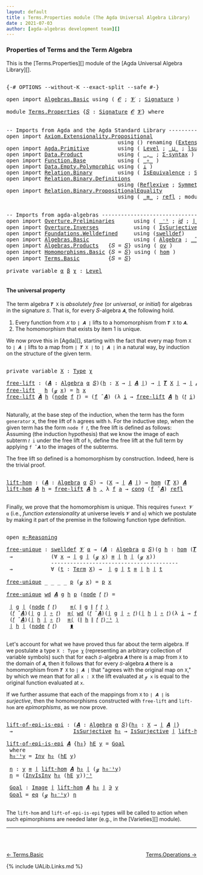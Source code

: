 ```yaml
---
layout: default
title : Terms.Properties module (The Agda Universal Algebra Library)
date : 2021-07-03
author: [agda-algebras development team][]
---
```


### <a id="properties-of-terms-and-the-term-algebra">Properties of Terms and the Term Algebra</a>

This is the [Terms.Properties][] module of the [Agda Universal Algebra Library][].


<pre class="Agda">

<a id="354" class="Symbol">{-#</a> <a id="358" class="Keyword">OPTIONS</a> <a id="366" class="Pragma">--without-K</a> <a id="378" class="Pragma">--exact-split</a> <a id="392" class="Pragma">--safe</a> <a id="399" class="Symbol">#-}</a>

<a id="404" class="Keyword">open</a> <a id="409" class="Keyword">import</a> <a id="416" href="Algebras.Basic.html" class="Module">Algebras.Basic</a> <a id="431" class="Keyword">using</a> <a id="437" class="Symbol">(</a> <a id="439" href="Algebras.Basic.html#1155" class="Generalizable">𝓞</a> <a id="441" class="Symbol">;</a> <a id="443" href="Algebras.Basic.html#1157" class="Generalizable">𝓥</a> <a id="445" class="Symbol">;</a> <a id="447" href="Algebras.Basic.html#3581" class="Function">Signature</a> <a id="457" class="Symbol">)</a>

<a id="460" class="Keyword">module</a> <a id="467" href="Terms.Properties.html" class="Module">Terms.Properties</a> <a id="484" class="Symbol">{</a><a id="485" href="Terms.Properties.html#485" class="Bound">𝑆</a> <a id="487" class="Symbol">:</a> <a id="489" href="Algebras.Basic.html#3581" class="Function">Signature</a> <a id="499" href="Algebras.Basic.html#1155" class="Generalizable">𝓞</a> <a id="501" href="Algebras.Basic.html#1157" class="Generalizable">𝓥</a><a id="502" class="Symbol">}</a> <a id="504" class="Keyword">where</a>


<a id="512" class="Comment">-- Imports from Agda and the Agda Standard Library ---------------------</a>
<a id="585" class="Keyword">open</a> <a id="590" class="Keyword">import</a> <a id="597" href="Axiom.Extensionality.Propositional.html" class="Module">Axiom.Extensionality.Propositional</a>
                                   <a id="667" class="Keyword">using</a> <a id="673" class="Symbol">()</a> <a id="676" class="Keyword">renaming</a> <a id="685" class="Symbol">(</a><a id="686" href="Axiom.Extensionality.Propositional.html#741" class="Function">Extensionality</a> <a id="701" class="Symbol">to</a> <a id="704" class="Function">funext</a><a id="710" class="Symbol">)</a>
<a id="712" class="Keyword">open</a> <a id="717" class="Keyword">import</a> <a id="724" href="Agda.Primitive.html" class="Module">Agda.Primitive</a>         <a id="747" class="Keyword">using</a> <a id="753" class="Symbol">(</a> <a id="755" href="Agda.Primitive.html#597" class="Postulate">Level</a> <a id="761" class="Symbol">;</a> <a id="763" href="Agda.Primitive.html#810" class="Primitive Operator">_⊔_</a> <a id="767" class="Symbol">;</a> <a id="769" href="Agda.Primitive.html#780" class="Primitive">lsuc</a> <a id="774" class="Symbol">)</a> <a id="776" class="Keyword">renaming</a> <a id="785" class="Symbol">(</a> <a id="787" href="Agda.Primitive.html#326" class="Primitive">Set</a> <a id="791" class="Symbol">to</a> <a id="794" class="Primitive">Type</a> <a id="799" class="Symbol">)</a>
<a id="801" class="Keyword">open</a> <a id="806" class="Keyword">import</a> <a id="813" href="Data.Product.html" class="Module">Data.Product</a>           <a id="836" class="Keyword">using</a> <a id="842" class="Symbol">(</a> <a id="844" href="Agda.Builtin.Sigma.html#236" class="InductiveConstructor Operator">_,_</a> <a id="848" class="Symbol">;</a> <a id="850" href="Data.Product.html#916" class="Function">Σ-syntax</a> <a id="859" class="Symbol">)</a>
<a id="861" class="Keyword">open</a> <a id="866" class="Keyword">import</a> <a id="873" href="Function.Base.html" class="Module">Function.Base</a>          <a id="896" class="Keyword">using</a> <a id="902" class="Symbol">(</a> <a id="904" href="Function.Base.html#1031" class="Function Operator">_∘_</a> <a id="908" class="Symbol">)</a>
<a id="910" class="Keyword">open</a> <a id="915" class="Keyword">import</a> <a id="922" href="Data.Empty.Polymorphic.html" class="Module">Data.Empty.Polymorphic</a> <a id="945" class="Keyword">using</a> <a id="951" class="Symbol">(</a> <a id="953" href="Data.Empty.Polymorphic.html#331" class="Function">⊥</a> <a id="955" class="Symbol">)</a>
<a id="957" class="Keyword">open</a> <a id="962" class="Keyword">import</a> <a id="969" href="Relation.Binary.html" class="Module">Relation.Binary</a>        <a id="992" class="Keyword">using</a> <a id="998" class="Symbol">(</a> <a id="1000" href="Relation.Binary.Structures.html#1522" class="Record">IsEquivalence</a> <a id="1014" class="Symbol">;</a> <a id="1016" href="Relation.Binary.Bundles.html#1009" class="Record">Setoid</a> <a id="1023" class="Symbol">)</a>
<a id="1025" class="Keyword">open</a> <a id="1030" class="Keyword">import</a> <a id="1037" href="Relation.Binary.Definitions.html" class="Module">Relation.Binary.Definitions</a>
                                   <a id="1100" class="Keyword">using</a> <a id="1106" class="Symbol">(</a><a id="1107" href="Relation.Binary.Definitions.html#1339" class="Function">Reflexive</a> <a id="1117" class="Symbol">;</a> <a id="1119" href="Relation.Binary.Definitions.html#1498" class="Function">Symmetric</a> <a id="1129" class="Symbol">;</a> <a id="1131" href="Relation.Binary.Definitions.html#1978" class="Function">Transitive</a> <a id="1142" class="Symbol">)</a>
<a id="1144" class="Keyword">open</a> <a id="1149" class="Keyword">import</a> <a id="1156" href="Relation.Binary.PropositionalEquality.html" class="Module">Relation.Binary.PropositionalEquality</a>
                                   <a id="1229" class="Keyword">using</a> <a id="1235" class="Symbol">(</a> <a id="1237" href="Agda.Builtin.Equality.html#151" class="Datatype Operator">_≡_</a> <a id="1241" class="Symbol">;</a> <a id="1243" href="Agda.Builtin.Equality.html#208" class="InductiveConstructor">refl</a> <a id="1248" class="Symbol">;</a> <a id="1250" class="Keyword">module</a> <a id="1257" href="Relation.Binary.PropositionalEquality.Core.html#2708" class="Module">≡-Reasoning</a> <a id="1269" class="Symbol">;</a> <a id="1271" href="Relation.Binary.PropositionalEquality.Core.html#1130" class="Function">cong</a> <a id="1276" class="Symbol">)</a>


<a id="1280" class="Comment">-- Imports from agda-algebras --------------------------------------------------------------</a>
<a id="1373" class="Keyword">open</a> <a id="1378" class="Keyword">import</a> <a id="1385" href="Overture.Preliminaries.html" class="Module">Overture.Preliminaries</a>      <a id="1413" class="Keyword">using</a> <a id="1419" class="Symbol">(</a> <a id="1421" href="Overture.Preliminaries.html#4949" class="Function Operator">_⁻¹</a> <a id="1425" class="Symbol">;</a> <a id="1427" href="Overture.Preliminaries.html#5348" class="Function">𝑖𝑑</a> <a id="1430" class="Symbol">;</a> <a id="1432" href="Overture.Preliminaries.html#4245" class="Function Operator">∣_∣</a> <a id="1436" class="Symbol">;</a> <a id="1438" href="Overture.Preliminaries.html#4283" class="Function Operator">∥_∥</a><a id="1441" class="Symbol">)</a>
<a id="1443" class="Keyword">open</a> <a id="1448" class="Keyword">import</a> <a id="1455" href="Overture.Inverses.html" class="Module">Overture.Inverses</a>           <a id="1483" class="Keyword">using</a> <a id="1489" class="Symbol">(</a> <a id="1491" href="Overture.Inverses.html#3227" class="Function">IsSurjective</a> <a id="1504" class="Symbol">;</a> <a id="1506" href="Overture.Inverses.html#1771" class="Function">Inv</a> <a id="1510" class="Symbol">;</a> <a id="1512" href="Overture.Inverses.html#1934" class="Function">InvIsInv</a> <a id="1521" class="Symbol">;</a> <a id="1523" href="Overture.Inverses.html#1171" class="Datatype Operator">Image_∋_</a><a id="1531" class="Symbol">;</a> <a id="1533" href="Overture.Inverses.html#1219" class="InductiveConstructor">eq</a> <a id="1536" class="Symbol">)</a>
<a id="1538" class="Keyword">open</a> <a id="1543" class="Keyword">import</a> <a id="1550" href="Foundations.Welldefined.html" class="Module">Foundations.Welldefined</a>     <a id="1578" class="Keyword">using</a> <a id="1584" class="Symbol">(</a><a id="1585" href="Foundations.Welldefined.html#2935" class="Function">swelldef</a><a id="1593" class="Symbol">)</a>
<a id="1595" class="Keyword">open</a> <a id="1600" class="Keyword">import</a> <a id="1607" href="Algebras.Basic.html" class="Module">Algebras.Basic</a>              <a id="1635" class="Keyword">using</a> <a id="1641" class="Symbol">(</a> <a id="1643" href="Algebras.Basic.html#6023" class="Function">Algebra</a> <a id="1651" class="Symbol">;</a> <a id="1653" href="Algebras.Basic.html#8352" class="Function Operator">_̂_</a> <a id="1657" class="Symbol">)</a>
<a id="1659" class="Keyword">open</a> <a id="1664" class="Keyword">import</a> <a id="1671" href="Algebras.Products.html" class="Module">Algebras.Products</a>   <a id="1691" class="Symbol">{</a><a id="1692" class="Argument">𝑆</a> <a id="1694" class="Symbol">=</a> <a id="1696" href="Terms.Properties.html#485" class="Bound">𝑆</a><a id="1697" class="Symbol">}</a> <a id="1699" class="Keyword">using</a> <a id="1705" class="Symbol">(</a> <a id="1707" href="Algebras.Products.html#3004" class="Function">ov</a> <a id="1710" class="Symbol">)</a>
<a id="1712" class="Keyword">open</a> <a id="1717" class="Keyword">import</a> <a id="1724" href="Homomorphisms.Basic.html" class="Module">Homomorphisms.Basic</a> <a id="1744" class="Symbol">{</a><a id="1745" class="Argument">𝑆</a> <a id="1747" class="Symbol">=</a> <a id="1749" href="Terms.Properties.html#485" class="Bound">𝑆</a><a id="1750" class="Symbol">}</a> <a id="1752" class="Keyword">using</a> <a id="1758" class="Symbol">(</a> <a id="1760" href="Homomorphisms.Basic.html#3104" class="Function">hom</a> <a id="1764" class="Symbol">)</a>
<a id="1766" class="Keyword">open</a> <a id="1771" class="Keyword">import</a> <a id="1778" href="Terms.Basic.html" class="Module">Terms.Basic</a>         <a id="1798" class="Symbol">{</a><a id="1799" class="Argument">𝑆</a> <a id="1801" class="Symbol">=</a> <a id="1803" href="Terms.Properties.html#485" class="Bound">𝑆</a><a id="1804" class="Symbol">}</a>

<a id="1807" class="Keyword">private</a> <a id="1815" class="Keyword">variable</a> <a id="1824" href="Terms.Properties.html#1824" class="Generalizable">α</a> <a id="1826" href="Terms.Properties.html#1826" class="Generalizable">β</a> <a id="1828" href="Terms.Properties.html#1828" class="Generalizable">χ</a> <a id="1830" class="Symbol">:</a> <a id="1832" href="Agda.Primitive.html#597" class="Postulate">Level</a>

</pre>


#### <a id="the-universal-property">The universal property</a>

The term algebra `𝑻 X` is *absolutely free* (or *universal*, or *initial*) for algebras in the signature `𝑆`. That is, for every 𝑆-algebra `𝑨`, the following hold.

1. Every function from `𝑋` to `∣ 𝑨 ∣` lifts to a homomorphism from `𝑻 X` to `𝑨`.
2. The homomorphism that exists by item 1 is unique.

We now prove this in [Agda][], starting with the fact that every map from `X` to `∣ 𝑨 ∣` lifts to a map from `∣ 𝑻 X ∣` to `∣ 𝑨 ∣` in a natural way, by induction on the structure of the given term.

<pre class="Agda">

<a id="2428" class="Keyword">private</a> <a id="2436" class="Keyword">variable</a> <a id="2445" href="Terms.Properties.html#2445" class="Generalizable">X</a> <a id="2447" class="Symbol">:</a> <a id="2449" href="Terms.Properties.html#794" class="Primitive">Type</a> <a id="2454" href="Terms.Properties.html#1828" class="Generalizable">χ</a>

<a id="free-lift"></a><a id="2457" href="Terms.Properties.html#2457" class="Function">free-lift</a> <a id="2467" class="Symbol">:</a> <a id="2469" class="Symbol">(</a><a id="2470" href="Terms.Properties.html#2470" class="Bound">𝑨</a> <a id="2472" class="Symbol">:</a> <a id="2474" href="Algebras.Basic.html#6023" class="Function">Algebra</a> <a id="2482" href="Terms.Properties.html#1824" class="Generalizable">α</a> <a id="2484" href="Terms.Properties.html#485" class="Bound">𝑆</a><a id="2485" class="Symbol">)(</a><a id="2487" href="Terms.Properties.html#2487" class="Bound">h</a> <a id="2489" class="Symbol">:</a> <a id="2491" href="Terms.Properties.html#2445" class="Generalizable">X</a> <a id="2493" class="Symbol">→</a> <a id="2495" href="Overture.Preliminaries.html#4245" class="Function Operator">∣</a> <a id="2497" href="Terms.Properties.html#2470" class="Bound">𝑨</a> <a id="2499" href="Overture.Preliminaries.html#4245" class="Function Operator">∣</a><a id="2500" class="Symbol">)</a> <a id="2502" class="Symbol">→</a> <a id="2504" href="Overture.Preliminaries.html#4245" class="Function Operator">∣</a> <a id="2506" href="Terms.Basic.html#3125" class="Function">𝑻</a> <a id="2508" href="Terms.Properties.html#2445" class="Generalizable">X</a> <a id="2510" href="Overture.Preliminaries.html#4245" class="Function Operator">∣</a> <a id="2512" class="Symbol">→</a> <a id="2514" href="Overture.Preliminaries.html#4245" class="Function Operator">∣</a> <a id="2516" href="Terms.Properties.html#2470" class="Bound">𝑨</a> <a id="2518" href="Overture.Preliminaries.html#4245" class="Function Operator">∣</a>
<a id="2520" href="Terms.Properties.html#2457" class="Function">free-lift</a> <a id="2530" class="Symbol">_</a> <a id="2532" href="Terms.Properties.html#2532" class="Bound">h</a> <a id="2534" class="Symbol">(</a><a id="2535" href="Terms.Basic.html#1894" class="InductiveConstructor">ℊ</a> <a id="2537" href="Terms.Properties.html#2537" class="Bound">x</a><a id="2538" class="Symbol">)</a> <a id="2540" class="Symbol">=</a> <a id="2542" href="Terms.Properties.html#2532" class="Bound">h</a> <a id="2544" href="Terms.Properties.html#2537" class="Bound">x</a>
<a id="2546" href="Terms.Properties.html#2457" class="Function">free-lift</a> <a id="2556" href="Terms.Properties.html#2556" class="Bound">𝑨</a> <a id="2558" href="Terms.Properties.html#2558" class="Bound">h</a> <a id="2560" class="Symbol">(</a><a id="2561" href="Terms.Basic.html#1936" class="InductiveConstructor">node</a> <a id="2566" href="Terms.Properties.html#2566" class="Bound">f</a> <a id="2568" href="Terms.Properties.html#2568" class="Bound">𝑡</a><a id="2569" class="Symbol">)</a> <a id="2571" class="Symbol">=</a> <a id="2573" class="Symbol">(</a><a id="2574" href="Terms.Properties.html#2566" class="Bound">f</a> <a id="2576" href="Algebras.Basic.html#8352" class="Function Operator">̂</a> <a id="2578" href="Terms.Properties.html#2556" class="Bound">𝑨</a><a id="2579" class="Symbol">)</a> <a id="2581" class="Symbol">(λ</a> <a id="2584" href="Terms.Properties.html#2584" class="Bound">i</a> <a id="2586" class="Symbol">→</a> <a id="2588" href="Terms.Properties.html#2457" class="Function">free-lift</a> <a id="2598" href="Terms.Properties.html#2556" class="Bound">𝑨</a> <a id="2600" href="Terms.Properties.html#2558" class="Bound">h</a> <a id="2602" class="Symbol">(</a><a id="2603" href="Terms.Properties.html#2568" class="Bound">𝑡</a> <a id="2605" href="Terms.Properties.html#2584" class="Bound">i</a><a id="2606" class="Symbol">))</a>

</pre>

Naturally, at the base step of the induction, when the term has the form `generator`
x, the free lift of `h` agrees with `h`.  For the inductive step, when the
given term has the form `node f 𝑡`, the free lift is defined as
follows: Assuming (the induction hypothesis) that we know the image of each
subterm `𝑡 i` under the free lift of `h`, define the free lift at the
full term by applying `f ̂ 𝑨` to the images of the subterms.

The free lift so defined is a homomorphism by construction. Indeed, here is the trivial proof.

<pre class="Agda">

<a id="lift-hom"></a><a id="3164" href="Terms.Properties.html#3164" class="Function">lift-hom</a> <a id="3173" class="Symbol">:</a> <a id="3175" class="Symbol">(</a><a id="3176" href="Terms.Properties.html#3176" class="Bound">𝑨</a> <a id="3178" class="Symbol">:</a> <a id="3180" href="Algebras.Basic.html#6023" class="Function">Algebra</a> <a id="3188" href="Terms.Properties.html#1824" class="Generalizable">α</a> <a id="3190" href="Terms.Properties.html#485" class="Bound">𝑆</a><a id="3191" class="Symbol">)</a> <a id="3193" class="Symbol">→</a> <a id="3195" class="Symbol">(</a><a id="3196" href="Terms.Properties.html#2445" class="Generalizable">X</a> <a id="3198" class="Symbol">→</a> <a id="3200" href="Overture.Preliminaries.html#4245" class="Function Operator">∣</a> <a id="3202" href="Terms.Properties.html#3176" class="Bound">𝑨</a> <a id="3204" href="Overture.Preliminaries.html#4245" class="Function Operator">∣</a><a id="3205" class="Symbol">)</a> <a id="3207" class="Symbol">→</a> <a id="3209" href="Homomorphisms.Basic.html#3104" class="Function">hom</a> <a id="3213" class="Symbol">(</a><a id="3214" href="Terms.Basic.html#3125" class="Function">𝑻</a> <a id="3216" href="Terms.Properties.html#2445" class="Generalizable">X</a><a id="3217" class="Symbol">)</a> <a id="3219" href="Terms.Properties.html#3176" class="Bound">𝑨</a>
<a id="3221" href="Terms.Properties.html#3164" class="Function">lift-hom</a> <a id="3230" href="Terms.Properties.html#3230" class="Bound">𝑨</a> <a id="3232" href="Terms.Properties.html#3232" class="Bound">h</a> <a id="3234" class="Symbol">=</a> <a id="3236" href="Terms.Properties.html#2457" class="Function">free-lift</a> <a id="3246" href="Terms.Properties.html#3230" class="Bound">𝑨</a> <a id="3248" href="Terms.Properties.html#3232" class="Bound">h</a> <a id="3250" href="Agda.Builtin.Sigma.html#236" class="InductiveConstructor Operator">,</a> <a id="3252" class="Symbol">λ</a> <a id="3254" href="Terms.Properties.html#3254" class="Bound">f</a> <a id="3256" href="Terms.Properties.html#3256" class="Bound">a</a> <a id="3258" class="Symbol">→</a> <a id="3260" href="Relation.Binary.PropositionalEquality.Core.html#1130" class="Function">cong</a> <a id="3265" class="Symbol">(</a><a id="3266" href="Terms.Properties.html#3254" class="Bound">f</a> <a id="3268" href="Algebras.Basic.html#8352" class="Function Operator">̂</a> <a id="3270" href="Terms.Properties.html#3230" class="Bound">𝑨</a><a id="3271" class="Symbol">)</a> <a id="3273" href="Agda.Builtin.Equality.html#208" class="InductiveConstructor">refl</a>

</pre>

Finally, we prove that the homomorphism is unique.  This requires `funext 𝓥 α` (i.e., *function extensionality* at universe levels `𝓥` and `α`) which we postulate by making it part of the premise in the following function type definition.

<pre class="Agda">

<a id="3545" class="Keyword">open</a> <a id="3550" href="Relation.Binary.PropositionalEquality.Core.html#2708" class="Module">≡-Reasoning</a>

<a id="free-unique"></a><a id="3563" href="Terms.Properties.html#3563" class="Function">free-unique</a> <a id="3575" class="Symbol">:</a> <a id="3577" href="Foundations.Welldefined.html#2935" class="Function">swelldef</a> <a id="3586" href="Terms.Properties.html#501" class="Bound">𝓥</a> <a id="3588" href="Terms.Properties.html#1824" class="Generalizable">α</a> <a id="3590" class="Symbol">→</a> <a id="3592" class="Symbol">(</a><a id="3593" href="Terms.Properties.html#3593" class="Bound">𝑨</a> <a id="3595" class="Symbol">:</a> <a id="3597" href="Algebras.Basic.html#6023" class="Function">Algebra</a> <a id="3605" href="Terms.Properties.html#1824" class="Generalizable">α</a> <a id="3607" href="Terms.Properties.html#485" class="Bound">𝑆</a><a id="3608" class="Symbol">)(</a><a id="3610" href="Terms.Properties.html#3610" class="Bound">g</a> <a id="3612" href="Terms.Properties.html#3612" class="Bound">h</a> <a id="3614" class="Symbol">:</a> <a id="3616" href="Homomorphisms.Basic.html#3104" class="Function">hom</a> <a id="3620" class="Symbol">(</a><a id="3621" href="Terms.Basic.html#3125" class="Function">𝑻</a> <a id="3623" href="Terms.Properties.html#2445" class="Generalizable">X</a><a id="3624" class="Symbol">)</a> <a id="3626" href="Terms.Properties.html#3593" class="Bound">𝑨</a><a id="3627" class="Symbol">)</a>
 <a id="3630" class="Symbol">→</a>            <a id="3643" class="Symbol">(∀</a> <a id="3646" href="Terms.Properties.html#3646" class="Bound">x</a> <a id="3648" class="Symbol">→</a> <a id="3650" href="Overture.Preliminaries.html#4245" class="Function Operator">∣</a> <a id="3652" href="Terms.Properties.html#3610" class="Bound">g</a> <a id="3654" href="Overture.Preliminaries.html#4245" class="Function Operator">∣</a> <a id="3656" class="Symbol">(</a><a id="3657" href="Terms.Basic.html#1894" class="InductiveConstructor">ℊ</a> <a id="3659" href="Terms.Properties.html#3646" class="Bound">x</a><a id="3660" class="Symbol">)</a> <a id="3662" href="Agda.Builtin.Equality.html#151" class="Datatype Operator">≡</a> <a id="3664" href="Overture.Preliminaries.html#4245" class="Function Operator">∣</a> <a id="3666" href="Terms.Properties.html#3612" class="Bound">h</a> <a id="3668" href="Overture.Preliminaries.html#4245" class="Function Operator">∣</a> <a id="3670" class="Symbol">(</a><a id="3671" href="Terms.Basic.html#1894" class="InductiveConstructor">ℊ</a> <a id="3673" href="Terms.Properties.html#3646" class="Bound">x</a><a id="3674" class="Symbol">))</a>
              <a id="3691" class="Comment">----------------------------------------</a>
 <a id="3733" class="Symbol">→</a>            <a id="3746" class="Symbol">∀</a> <a id="3748" class="Symbol">(</a><a id="3749" href="Terms.Properties.html#3749" class="Bound">t</a> <a id="3751" class="Symbol">:</a> <a id="3753" href="Terms.Basic.html#1853" class="Datatype">Term</a> <a id="3758" href="Terms.Properties.html#2445" class="Generalizable">X</a><a id="3759" class="Symbol">)</a> <a id="3761" class="Symbol">→</a>  <a id="3764" href="Overture.Preliminaries.html#4245" class="Function Operator">∣</a> <a id="3766" href="Terms.Properties.html#3610" class="Bound">g</a> <a id="3768" href="Overture.Preliminaries.html#4245" class="Function Operator">∣</a> <a id="3770" href="Terms.Properties.html#3749" class="Bound">t</a> <a id="3772" href="Agda.Builtin.Equality.html#151" class="Datatype Operator">≡</a> <a id="3774" href="Overture.Preliminaries.html#4245" class="Function Operator">∣</a> <a id="3776" href="Terms.Properties.html#3612" class="Bound">h</a> <a id="3778" href="Overture.Preliminaries.html#4245" class="Function Operator">∣</a> <a id="3780" href="Terms.Properties.html#3749" class="Bound">t</a>

<a id="3783" href="Terms.Properties.html#3563" class="Function">free-unique</a> <a id="3795" class="Symbol">_</a> <a id="3797" class="Symbol">_</a> <a id="3799" class="Symbol">_</a> <a id="3801" class="Symbol">_</a> <a id="3803" href="Terms.Properties.html#3803" class="Bound">p</a> <a id="3805" class="Symbol">(</a><a id="3806" href="Terms.Basic.html#1894" class="InductiveConstructor">ℊ</a> <a id="3808" href="Terms.Properties.html#3808" class="Bound">x</a><a id="3809" class="Symbol">)</a> <a id="3811" class="Symbol">=</a> <a id="3813" href="Terms.Properties.html#3803" class="Bound">p</a> <a id="3815" href="Terms.Properties.html#3808" class="Bound">x</a>

<a id="3818" href="Terms.Properties.html#3563" class="Function">free-unique</a> <a id="3830" href="Terms.Properties.html#3830" class="Bound">wd</a> <a id="3833" href="Terms.Properties.html#3833" class="Bound">𝑨</a> <a id="3835" href="Terms.Properties.html#3835" class="Bound">g</a> <a id="3837" href="Terms.Properties.html#3837" class="Bound">h</a> <a id="3839" href="Terms.Properties.html#3839" class="Bound">p</a> <a id="3841" class="Symbol">(</a><a id="3842" href="Terms.Basic.html#1936" class="InductiveConstructor">node</a> <a id="3847" href="Terms.Properties.html#3847" class="Bound">𝑓</a> <a id="3849" href="Terms.Properties.html#3849" class="Bound">𝑡</a><a id="3850" class="Symbol">)</a> <a id="3852" class="Symbol">=</a>

 <a id="3856" href="Overture.Preliminaries.html#4245" class="Function Operator">∣</a> <a id="3858" href="Terms.Properties.html#3835" class="Bound">g</a> <a id="3860" href="Overture.Preliminaries.html#4245" class="Function Operator">∣</a> <a id="3862" class="Symbol">(</a><a id="3863" href="Terms.Basic.html#1936" class="InductiveConstructor">node</a> <a id="3868" href="Terms.Properties.html#3847" class="Bound">𝑓</a> <a id="3870" href="Terms.Properties.html#3849" class="Bound">𝑡</a><a id="3871" class="Symbol">)</a>    <a id="3876" href="Relation.Binary.PropositionalEquality.Core.html#2923" class="Function">≡⟨</a> <a id="3879" href="Overture.Preliminaries.html#4283" class="Function Operator">∥</a> <a id="3881" href="Terms.Properties.html#3835" class="Bound">g</a> <a id="3883" href="Overture.Preliminaries.html#4283" class="Function Operator">∥</a> <a id="3885" href="Terms.Properties.html#3847" class="Bound">𝑓</a> <a id="3887" href="Terms.Properties.html#3849" class="Bound">𝑡</a> <a id="3889" href="Relation.Binary.PropositionalEquality.Core.html#2923" class="Function">⟩</a>
 <a id="3892" class="Symbol">(</a><a id="3893" href="Terms.Properties.html#3847" class="Bound">𝑓</a> <a id="3895" href="Algebras.Basic.html#8352" class="Function Operator">̂</a> <a id="3897" href="Terms.Properties.html#3833" class="Bound">𝑨</a><a id="3898" class="Symbol">)(</a><a id="3900" href="Overture.Preliminaries.html#4245" class="Function Operator">∣</a> <a id="3902" href="Terms.Properties.html#3835" class="Bound">g</a> <a id="3904" href="Overture.Preliminaries.html#4245" class="Function Operator">∣</a> <a id="3906" href="Function.Base.html#1031" class="Function Operator">∘</a> <a id="3908" href="Terms.Properties.html#3849" class="Bound">𝑡</a><a id="3909" class="Symbol">)</a>  <a id="3912" href="Relation.Binary.PropositionalEquality.Core.html#2923" class="Function">≡⟨</a> <a id="3915" href="Terms.Properties.html#3830" class="Bound">wd</a> <a id="3918" class="Symbol">(</a><a id="3919" href="Terms.Properties.html#3847" class="Bound">𝑓</a> <a id="3921" href="Algebras.Basic.html#8352" class="Function Operator">̂</a> <a id="3923" href="Terms.Properties.html#3833" class="Bound">𝑨</a><a id="3924" class="Symbol">)(</a><a id="3926" href="Overture.Preliminaries.html#4245" class="Function Operator">∣</a> <a id="3928" href="Terms.Properties.html#3835" class="Bound">g</a> <a id="3930" href="Overture.Preliminaries.html#4245" class="Function Operator">∣</a> <a id="3932" href="Function.Base.html#1031" class="Function Operator">∘</a> <a id="3934" href="Terms.Properties.html#3849" class="Bound">𝑡</a><a id="3935" class="Symbol">)(</a><a id="3937" href="Overture.Preliminaries.html#4245" class="Function Operator">∣</a> <a id="3939" href="Terms.Properties.html#3837" class="Bound">h</a> <a id="3941" href="Overture.Preliminaries.html#4245" class="Function Operator">∣</a> <a id="3943" href="Function.Base.html#1031" class="Function Operator">∘</a> <a id="3945" href="Terms.Properties.html#3849" class="Bound">𝑡</a><a id="3946" class="Symbol">)(λ</a> <a id="3950" href="Terms.Properties.html#3950" class="Bound">i</a> <a id="3952" class="Symbol">→</a> <a id="3954" href="Terms.Properties.html#3563" class="Function">free-unique</a> <a id="3966" href="Terms.Properties.html#3830" class="Bound">wd</a> <a id="3969" href="Terms.Properties.html#3833" class="Bound">𝑨</a> <a id="3971" href="Terms.Properties.html#3835" class="Bound">g</a> <a id="3973" href="Terms.Properties.html#3837" class="Bound">h</a> <a id="3975" href="Terms.Properties.html#3839" class="Bound">p</a> <a id="3977" class="Symbol">(</a><a id="3978" href="Terms.Properties.html#3849" class="Bound">𝑡</a> <a id="3980" href="Terms.Properties.html#3950" class="Bound">i</a><a id="3981" class="Symbol">))</a> <a id="3984" href="Relation.Binary.PropositionalEquality.Core.html#2923" class="Function">⟩</a>
 <a id="3987" class="Symbol">(</a><a id="3988" href="Terms.Properties.html#3847" class="Bound">𝑓</a> <a id="3990" href="Algebras.Basic.html#8352" class="Function Operator">̂</a> <a id="3992" href="Terms.Properties.html#3833" class="Bound">𝑨</a><a id="3993" class="Symbol">)(</a><a id="3995" href="Overture.Preliminaries.html#4245" class="Function Operator">∣</a> <a id="3997" href="Terms.Properties.html#3837" class="Bound">h</a> <a id="3999" href="Overture.Preliminaries.html#4245" class="Function Operator">∣</a> <a id="4001" href="Function.Base.html#1031" class="Function Operator">∘</a> <a id="4003" href="Terms.Properties.html#3849" class="Bound">𝑡</a><a id="4004" class="Symbol">)</a>  <a id="4007" href="Relation.Binary.PropositionalEquality.Core.html#2923" class="Function">≡⟨</a> <a id="4010" class="Symbol">(</a><a id="4011" href="Overture.Preliminaries.html#4283" class="Function Operator">∥</a> <a id="4013" href="Terms.Properties.html#3837" class="Bound">h</a> <a id="4015" href="Overture.Preliminaries.html#4283" class="Function Operator">∥</a> <a id="4017" href="Terms.Properties.html#3847" class="Bound">𝑓</a> <a id="4019" href="Terms.Properties.html#3849" class="Bound">𝑡</a><a id="4020" class="Symbol">)</a><a id="4021" href="Overture.Preliminaries.html#4949" class="Function Operator">⁻¹</a> <a id="4024" href="Relation.Binary.PropositionalEquality.Core.html#2923" class="Function">⟩</a>
 <a id="4027" href="Overture.Preliminaries.html#4245" class="Function Operator">∣</a> <a id="4029" href="Terms.Properties.html#3837" class="Bound">h</a> <a id="4031" href="Overture.Preliminaries.html#4245" class="Function Operator">∣</a> <a id="4033" class="Symbol">(</a><a id="4034" href="Terms.Basic.html#1936" class="InductiveConstructor">node</a> <a id="4039" href="Terms.Properties.html#3847" class="Bound">𝑓</a> <a id="4041" href="Terms.Properties.html#3849" class="Bound">𝑡</a><a id="4042" class="Symbol">)</a>    <a id="4047" href="Relation.Binary.PropositionalEquality.Core.html#3105" class="Function Operator">∎</a>

</pre>

Let's account for what we have proved thus far about the term algebra.  If we postulate a type `X : Type χ` (representing an arbitrary collection of variable symbols) such that for each `𝑆`-algebra `𝑨` there is a map from `X` to the domain of `𝑨`, then it follows that for every `𝑆`-algebra `𝑨` there is a homomorphism from `𝑻 X` to `∣ 𝑨 ∣` that "agrees with the original map on `X`," by which we mean that for all `x : X` the lift evaluated at `ℊ x` is equal to the original function evaluated at `x`.

If we further assume that each of the mappings from `X` to `∣ 𝑨 ∣` is *surjective*, then the homomorphisms constructed with `free-lift` and `lift-hom` are *epimorphisms*, as we now prove.

<pre class="Agda">

<a id="lift-of-epi-is-epi"></a><a id="4769" href="Terms.Properties.html#4769" class="Function">lift-of-epi-is-epi</a> <a id="4788" class="Symbol">:</a> <a id="4790" class="Symbol">(</a><a id="4791" href="Terms.Properties.html#4791" class="Bound">𝑨</a> <a id="4793" class="Symbol">:</a> <a id="4795" href="Algebras.Basic.html#6023" class="Function">Algebra</a> <a id="4803" href="Terms.Properties.html#1824" class="Generalizable">α</a> <a id="4805" href="Terms.Properties.html#485" class="Bound">𝑆</a><a id="4806" class="Symbol">){</a><a id="4808" href="Terms.Properties.html#4808" class="Bound">h₀</a> <a id="4811" class="Symbol">:</a> <a id="4813" href="Terms.Properties.html#2445" class="Generalizable">X</a> <a id="4815" class="Symbol">→</a> <a id="4817" href="Overture.Preliminaries.html#4245" class="Function Operator">∣</a> <a id="4819" href="Terms.Properties.html#4791" class="Bound">𝑨</a> <a id="4821" href="Overture.Preliminaries.html#4245" class="Function Operator">∣</a><a id="4822" class="Symbol">}</a>
 <a id="4825" class="Symbol">→</a>                   <a id="4845" href="Overture.Inverses.html#3227" class="Function">IsSurjective</a> <a id="4858" href="Terms.Properties.html#4808" class="Bound">h₀</a> <a id="4861" class="Symbol">→</a> <a id="4863" href="Overture.Inverses.html#3227" class="Function">IsSurjective</a> <a id="4876" href="Overture.Preliminaries.html#4245" class="Function Operator">∣</a> <a id="4878" href="Terms.Properties.html#3164" class="Function">lift-hom</a> <a id="4887" href="Terms.Properties.html#4791" class="Bound">𝑨</a> <a id="4889" href="Terms.Properties.html#4808" class="Bound">h₀</a> <a id="4892" href="Overture.Preliminaries.html#4245" class="Function Operator">∣</a>

<a id="4895" href="Terms.Properties.html#4769" class="Function">lift-of-epi-is-epi</a> <a id="4914" href="Terms.Properties.html#4914" class="Bound">𝑨</a> <a id="4916" class="Symbol">{</a><a id="4917" href="Terms.Properties.html#4917" class="Bound">h₀</a><a id="4919" class="Symbol">}</a> <a id="4921" href="Terms.Properties.html#4921" class="Bound">hE</a> <a id="4924" href="Terms.Properties.html#4924" class="Bound">y</a> <a id="4926" class="Symbol">=</a> <a id="4928" href="Terms.Properties.html#5031" class="Function">Goal</a>
 <a id="4934" class="Keyword">where</a>
 <a id="4941" href="Terms.Properties.html#4941" class="Function">h₀⁻¹y</a> <a id="4947" class="Symbol">=</a> <a id="4949" href="Overture.Inverses.html#1771" class="Function">Inv</a> <a id="4953" href="Terms.Properties.html#4917" class="Bound">h₀</a> <a id="4956" class="Symbol">(</a><a id="4957" href="Terms.Properties.html#4921" class="Bound">hE</a> <a id="4960" href="Terms.Properties.html#4924" class="Bound">y</a><a id="4961" class="Symbol">)</a>

 <a id="4965" href="Terms.Properties.html#4965" class="Function">η</a> <a id="4967" class="Symbol">:</a> <a id="4969" href="Terms.Properties.html#4924" class="Bound">y</a> <a id="4971" href="Agda.Builtin.Equality.html#151" class="Datatype Operator">≡</a> <a id="4973" href="Overture.Preliminaries.html#4245" class="Function Operator">∣</a> <a id="4975" href="Terms.Properties.html#3164" class="Function">lift-hom</a> <a id="4984" href="Terms.Properties.html#4914" class="Bound">𝑨</a> <a id="4986" href="Terms.Properties.html#4917" class="Bound">h₀</a> <a id="4989" href="Overture.Preliminaries.html#4245" class="Function Operator">∣</a> <a id="4991" class="Symbol">(</a><a id="4992" href="Terms.Basic.html#1894" class="InductiveConstructor">ℊ</a> <a id="4994" href="Terms.Properties.html#4941" class="Function">h₀⁻¹y</a><a id="4999" class="Symbol">)</a>
 <a id="5002" href="Terms.Properties.html#4965" class="Function">η</a> <a id="5004" class="Symbol">=</a> <a id="5006" class="Symbol">(</a><a id="5007" href="Overture.Inverses.html#1934" class="Function">InvIsInv</a> <a id="5016" href="Terms.Properties.html#4917" class="Bound">h₀</a> <a id="5019" class="Symbol">(</a><a id="5020" href="Terms.Properties.html#4921" class="Bound">hE</a> <a id="5023" href="Terms.Properties.html#4924" class="Bound">y</a><a id="5024" class="Symbol">))</a><a id="5026" href="Overture.Preliminaries.html#4949" class="Function Operator">⁻¹</a>

 <a id="5031" href="Terms.Properties.html#5031" class="Function">Goal</a> <a id="5036" class="Symbol">:</a> <a id="5038" href="Overture.Inverses.html#1171" class="Datatype Operator">Image</a> <a id="5044" href="Overture.Preliminaries.html#4245" class="Function Operator">∣</a> <a id="5046" href="Terms.Properties.html#3164" class="Function">lift-hom</a> <a id="5055" href="Terms.Properties.html#4914" class="Bound">𝑨</a> <a id="5057" href="Terms.Properties.html#4917" class="Bound">h₀</a> <a id="5060" href="Overture.Preliminaries.html#4245" class="Function Operator">∣</a> <a id="5062" href="Overture.Inverses.html#1171" class="Datatype Operator">∋</a> <a id="5064" href="Terms.Properties.html#4924" class="Bound">y</a>
 <a id="5067" href="Terms.Properties.html#5031" class="Function">Goal</a> <a id="5072" class="Symbol">=</a> <a id="5074" href="Overture.Inverses.html#1219" class="InductiveConstructor">eq</a> <a id="5077" class="Symbol">(</a><a id="5078" href="Terms.Basic.html#1894" class="InductiveConstructor">ℊ</a> <a id="5080" href="Terms.Properties.html#4941" class="Function">h₀⁻¹y</a><a id="5085" class="Symbol">)</a> <a id="5087" href="Terms.Properties.html#4965" class="Function">η</a>

</pre>

The `lift-hom` and `lift-of-epi-is-epi` types will be called to action when such epimorphisms are needed later (e.g., in the [Varieties][] module).


------------------------------

<br>
<br>

[← Terms.Basic](Terms.Basic.html)
<span style="float:right;">[Terms.Operations →](Terms.Operations.html)</span>

{% include UALib.Links.md %}

[the agda-algebras development team]: https://github.com/ualib/agda-algebras#the-agda-algebras-development-team

